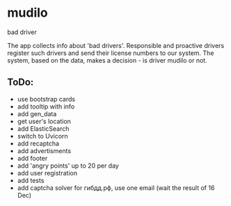 # mudilo
bad driver

The app collects info about 'bad drivers'. Responsible and proactive drivers register such drivers and send their license numbers to our system. The system, based on the data, makes a decision - is driver mudilo or not. 

## ToDo:
- use bootstrap cards
- add tooltip with info
- add gen_data
- get user's location
- add ElasticSearch
- switch to Uvicorn
- add recaptcha
- add advertisments
- add footer
- add 'angry points' up to 20 per day
- add user registration
- add tests
- add captcha solver for гибдд.рф, use one email (wait the result of 16 Dec)
